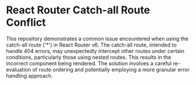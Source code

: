 # React Router Catch-all Route Conflict

This repository demonstrates a common issue encountered when using the catch-all route ('*') in React Router v6. The catch-all route, intended to handle 404 errors, may unexpectedly intercept other routes under certain conditions, particularly those using nested routes.  This results in the incorrect component being rendered.  The solution involves a careful re-evaluation of route ordering and potentially employing a more granular error handling approach.
